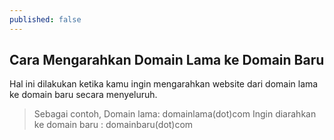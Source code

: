 ```yaml
---
published: false
---
```

## Cara Mengarahkan Domain Lama ke Domain Baru

Hal ini dilakukan ketika kamu ingin mengarahkan website dari domain lama ke domain baru secara menyeluruh.
> Sebagai contoh,
Domain lama: domainlama(dot)com
Ingin diarahkan ke domain baru : domainbaru(dot)com
